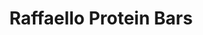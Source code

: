 ---
title: Raffaello Protein Bars
metadata:
  title: Raffaello Protein Bars
  course: Treat
  servings: '8'
ingredients:
- name: bananas
  amount: 2 medium
- name: oats
  amount: 100 g
- name: dessicated coconut
  amount: 15 g
- name: almond butter
  amount: 50 g
- name: vanilla protein powder
  amount: 50 g
- name: water
  amount: some
cookware:
- name: mixing bowl
- name: silicon mini loaf mould
steps:
- description: Preheat the oven to 180C then grab a mixing bowl and mash the bananas
    with the almond butter.
- description: Now mix the oats, dessicated coconut and vanilla protein powder until
    they're combined.
- description: Add some water if the mixture is too dry and thick.
- description: Spoon the mixture into 8 sections of a silicon mini loaf mould.
- description: Bake for 12 minutes, and leave to cool before storing (or eating) them.

---